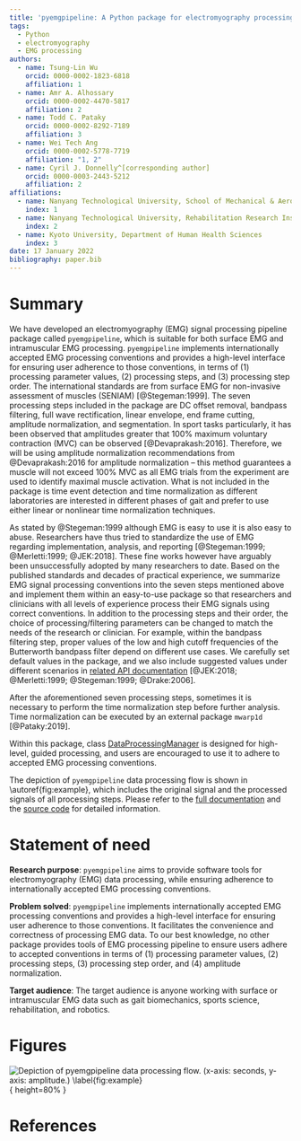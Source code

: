```yaml
---
title: 'pyemgpipeline: A Python package for electromyography processing'
tags:
  - Python
  - electromyography
  - EMG processing
authors:
  - name: Tsung-Lin Wu
    orcid: 0000-0002-1823-6818
    affiliation: 1
  - name: Amr A. Alhossary
    orcid: 0000-0002-4470-5817
    affiliation: 2
  - name: Todd C. Pataky
    orcid: 0000-0002-8292-7189
    affiliation: 3
  - name: Wei Tech Ang
    orcid: 0000-0002-5778-7719
    affiliation: "1, 2"
  - name: Cyril J. Donnelly^[corresponding author]
    orcid: 0000-0003-2443-5212
    affiliation: 2
affiliations:
  - name: Nanyang Technological University, School of Mechanical & Aerospace Engineering
    index: 1
  - name: Nanyang Technological University, Rehabilitation Research Institute of Singapore
    index: 2
  - name: Kyoto University, Department of Human Health Sciences
    index: 3
date: 17 January 2022
bibliography: paper.bib
---
```


# Summary

We have developed an electromyography (EMG) signal processing pipeline package called `pyemgpipeline`, which is suitable for both surface EMG and intramuscular EMG processing.  `pyemgpipeline` implements internationally accepted EMG processing conventions and provides a high-level interface for ensuring user adherence to those conventions, in terms of (1) processing parameter values, (2) processing steps, and (3) processing step order.  The international standards are from surface EMG for non-invasive assessment of muscles (SENIAM) [@Stegeman:1999].  The seven processing steps included in the package are DC offset removal, bandpass filtering, full wave rectification, linear envelope, end frame cutting, amplitude normalization, and segmentation.  In sport tasks particularly, it has been observed that amplitudes greater that 100% maximum voluntary contraction (MVC) can be observed [@Devaprakash:2016].  Therefore, we will be using amplitude normalization recommendations from @Devaprakash:2016 for amplitude normalization – this method guarantees a muscle will not exceed 100% MVC as all EMG trials from the experiment are used to identify maximal muscle activation.  What is not included in the package is time event detection and time normalization as different laboratories are interested in different phases of gait and prefer to use either linear or nonlinear time normalization techniques.

As stated by @Stegeman:1999 although EMG is easy to use it is also easy to abuse.  Researchers have thus tried to standardize the use of EMG regarding implementation, analysis, and reporting [@Stegeman:1999; @Merletti:1999; @JEK:2018]. These fine works however have arguably been unsuccessfully adopted by many researchers to date.  Based on the published standards and decades of practical experience, we summarize EMG signal processing conventions into the seven steps mentioned above and implement them within an easy-to-use package so that researchers and clinicians with all levels of experience process their EMG signals using correct conventions.  In addition to the processing steps and their order, the choice of processing/filtering parameters can be changed to match the needs of the research or clinician.  For example, within the bandpass filtering step, proper values of the low and high cutoff frequencies of the Butterworth bandpass filter depend on different use cases.  We carefully set default values in the package, and we also include suggested values under different scenarios in [related API documentation](https://aalhossary.github.io/pyemgpipeline/api/pyemgpipeline.processors.html#bandpassfilter) [@JEK:2018; @Merletti:1999; @Stegeman:1999; @Drake:2006].

After the aforementioned seven processing steps, sometimes it is necessary to perform the time normalization step before further analysis.  Time normalization can be executed by an external package `mwarp1d` [@Pataky:2019].

Within this package, class [DataProcessingManager](https://aalhossary.github.io/pyemgpipeline/api/pyemgpipeline.wrappers.html#dataprocessingmanager) is designed for high-level, guided processing, and users are encouraged to use it to adhere to accepted EMG processing conventions.

The depiction of `pyemgpipeline` data processing flow is shown in \autoref{fig:example}, which includes the original signal and the processed signals of all processing steps.  Please refer to the [full documentation](https://aalhossary.github.io/pyemgpipeline/) and the [source code](https://github.com/aalhossary/pyemgpipeline) for detailed information.

# Statement of need

**Research purpose**: `pyemgpipeline` aims to provide software tools for electromyography (EMG) data processing, while ensuring adherence to internationally accepted EMG processing conventions.

**Problem solved**: `pyemgpipeline` implements internationally accepted EMG processing conventions and provides a high-level interface for ensuring user adherence to those conventions. It facilitates the convenience and correctness of processing EMG data. To our best knowledge, no other package provides tools of EMG processing pipeline to ensure users adhere to accepted conventions in terms of (1) processing parameter values, (2) processing steps, (3) processing step order, and (4) amplitude normalization.

**Target audience**: The target audience is anyone working with surface or intramuscular EMG data such as gait biomechanics, sports science, rehabilitation, and robotics.

# Figures

![Depiction of `pyemgpipeline` data processing flow. (x-axis: seconds, y-axis: amplitude.)
\label{fig:example}](example_fig_in_paper.png){ height=80% }

# References
